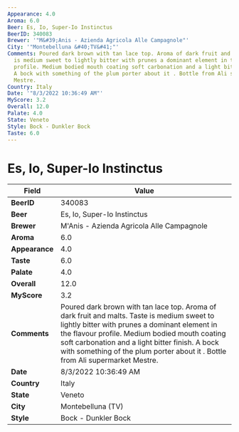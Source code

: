 ```yaml
---
Appearance: 4.0
Aroma: 6.0
Beer: Es, Io, Super-Io Instinctus
BeerID: 340083
Brewer: '"M&#39;Anis - Azienda Agricola Alle Campagnole"'
City: '"Montebelluna &#40;TV&#41;"'
Comments: Poured dark brown with tan lace top. Aroma of dark fruit and malts. Taste
  is medium sweet to lightly bitter with prunes a dominant element in the flavour
  profile. Medium bodied mouth coating soft carbonation and a light bitter finish.
  A bock with something of the plum porter about it . Bottle from Ali supermarket
  Mestre.
Country: Italy
Date: '"8/3/2022 10:36:49 AM"'
MyScore: 3.2
Overall: 12.0
Palate: 4.0
State: Veneto
Style: Bock - Dunkler Bock
Taste: 6.0
---
```


# Es, Io, Super-Io Instinctus

| Field         | Value |
|---------------|-------|
| **BeerID** | 340083 |
| **Beer** | Es, Io, Super-Io Instinctus |
| **Brewer** | M&#39;Anis - Azienda Agricola Alle Campagnole |
| **Aroma** | 6.0 |
| **Appearance** | 4.0 |
| **Taste** | 6.0 |
| **Palate** | 4.0 |
| **Overall** | 12.0 |
| **MyScore** | 3.2 |
| **Comments** | Poured dark brown with tan lace top. Aroma of dark fruit and malts. Taste is medium sweet to lightly bitter with prunes a dominant element in the flavour profile. Medium bodied mouth coating soft carbonation and a light bitter finish. A bock with something of the plum porter about it . Bottle from Ali supermarket Mestre. |
| **Date** | 8/3/2022 10:36:49 AM |
| **Country** | Italy |
| **State** | Veneto |
| **City** | Montebelluna &#40;TV&#41; |
| **Style** | Bock - Dunkler Bock |
